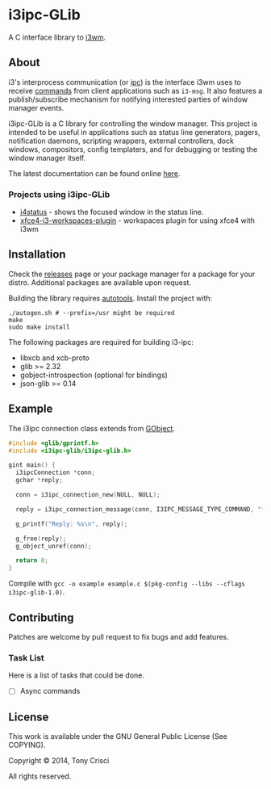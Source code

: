 # i3ipc-GLib

A C interface library to [i3wm](http://i3wm.org).

## About

i3's interprocess communication (or [ipc](http://i3wm.org/docs/ipc.html)) is the interface i3wm uses to receive [commands](http://i3wm.org/docs/userguide.html#_list_of_commands) from client applications such as `i3-msg`. It also features a publish/subscribe mechanism for notifying interested parties of window manager events.

i3ipc-GLib is a C library for controlling the window manager. This project is intended to be useful in applications such as status line generators, pagers, notification daemons, scripting wrappers, external controllers, dock windows, compositors, config templaters, and for debugging or testing the window manager itself.

The latest documentation can be found online [here](http://dubstepdish.com/i3ipc-glib).

### Projects using i3ipc-GLib

* [j4status](https://github.com/sardemff7/j4status) - shows the focused window in the status line.
* [xfce4-i3-workspaces-plugin](https://github.com/denesb/xfce4-i3-workspaces-plugin) - workspaces plugin for using xfce4 with i3wm

## Installation

Check the [releases](https://github.com/acrisci/i3ipc-glib/releases) page or your package manager for a package for your distro. Additional packages are available upon request.

Building the library requires [autotools](https://en.wikipedia.org/wiki/GNU_build_system). Install the project with:

```shell
./autogen.sh # --prefix=/usr might be required
make
sudo make install
```

The following packages are required for building i3-ipc:

* libxcb and xcb-proto
* glib >= 2.32
* gobject-introspection (optional for bindings)
* json-glib >= 0.14

## Example

The i3ipc connection class extends from [GObject](https://developer.gnome.org/gobject/stable/).

```C
#include <glib/gprintf.h>
#include <i3ipc-glib/i3ipc-glib.h>

gint main() {
  i3ipcConnection *conn;
  gchar *reply;

  conn = i3ipc_connection_new(NULL, NULL);

  reply = i3ipc_connection_message(conn, I3IPC_MESSAGE_TYPE_COMMAND, "focus left", NULL);

  g_printf("Reply: %s\n", reply);

  g_free(reply);
  g_object_unref(conn);

  return 0;
}
```

Compile with `gcc -o example example.c $(pkg-config --libs --cflags i3ipc-glib-1.0)`.

## Contributing

Patches are welcome by pull request to fix bugs and add features.

### Task List

Here is a list of tasks that could be done.

- [ ] Async commands

## License

This work is available under the GNU General Public License (See COPYING).

Copyright © 2014, Tony Crisci

All rights reserved.
